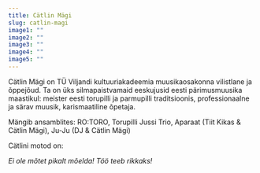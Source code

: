 ```yaml
---
title: Cätlin Mägi
slug: catlin-magi
image1: ""
image2: ""
image3: ""
image4: ""
image5: ""
---
```


Cätlin Mägi on TÜ Viljandi kultuuriakadeemia muusikaosakonna vilistlane ja õppejõud. Ta on üks silmapaistvamaid eeskujusid eesti pärimusmuusika maastikul: meister eesti torupilli ja parmupilli traditsioonis, professionaalne ja särav muusik, karismaatiline õpetaja. 

Mängib ansamblites: RO:TORO, Torupilli Jussi Trio, Aparaat (Tiit Kikas & Cätlin Mägi), Ju-Ju (DJ & Cätlin Mägi)

Cätlini motod on: 

*Ei ole mõtet pikalt mõelda!
Töö teeb rikkaks!*
